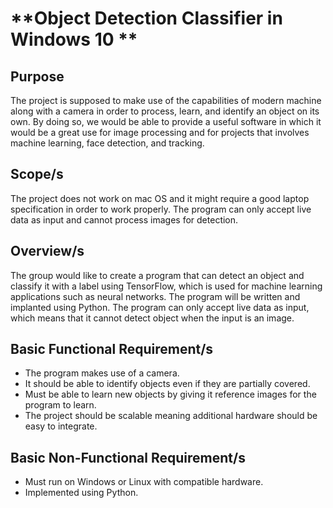 # **Object Detection Classifier in Windows 10 **

## Purpose
The project is supposed to make use of the capabilities of modern machine along with a camera in order to process, learn, and identify an object on its own. By doing so, we would be able to provide a useful software in which it would be a great use for image processing and for projects that involves machine learning, face detection, and tracking. 

## Scope/s
The project does not work on mac OS and it might require a good laptop specification in order to work properly. The program can only accept live data as input and cannot process images for detection.

## Overview/s
The group would like to create a program that can detect an object and classify it with a label using TensorFlow, which is used for machine learning applications such as neural networks. The program will be written and implanted using Python. The program can only accept live data as input, which means that it cannot detect object when the input is an image.

## Basic Functional Requirement/s
- The program makes use of a camera. 
- It should be able to identify objects even if they are partially covered. 
- Must be able to learn new objects by giving it reference images for the program to learn. 
- The project should be scalable meaning additional hardware should be easy to integrate.

## Basic Non-Functional Requirement/s
- Must run on Windows or Linux with compatible hardware. 
- Implemented using Python. 

